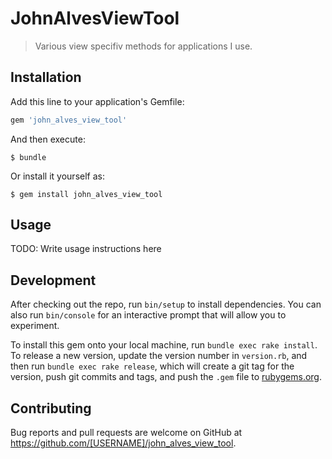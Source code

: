 # JohnAlvesViewTool

> Various view specifiv methods for applications I use.

## Installation

Add this line to your application's Gemfile:

```ruby
gem 'john_alves_view_tool'
```

And then execute:

    $ bundle

Or install it yourself as:

    $ gem install john_alves_view_tool

## Usage

TODO: Write usage instructions here

## Development

After checking out the repo, run `bin/setup` to install dependencies. You can also run `bin/console` for an interactive prompt that will allow you to experiment.

To install this gem onto your local machine, run `bundle exec rake install`. To release a new version, update the version number in `version.rb`, and then run `bundle exec rake release`, which will create a git tag for the version, push git commits and tags, and push the `.gem` file to [rubygems.org](https://rubygems.org).

## Contributing

Bug reports and pull requests are welcome on GitHub at https://github.com/[USERNAME]/john_alves_view_tool.
